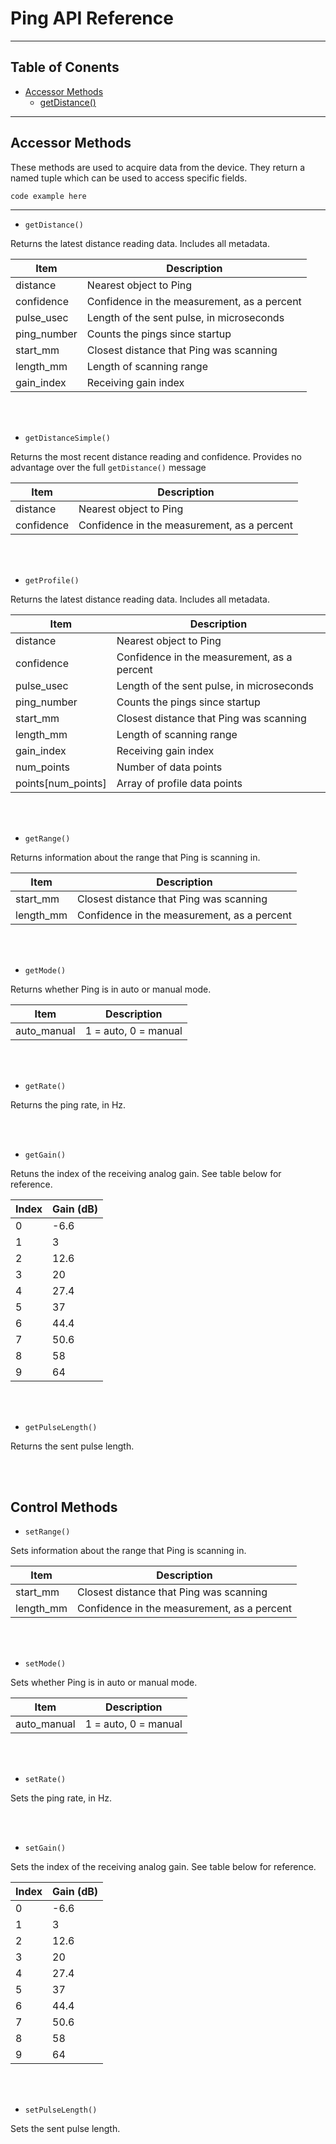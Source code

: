 # Ping API Reference


-----

## Table of Conents

* [Accessor Methods]()
  * [getDistance()]()

-----


## Accessor Methods

These methods are used to acquire data from the device. They return a named tuple which can be used to access specific fields. 

`code example here`

-----

* `getDistance()`

Returns the latest distance reading data. Includes all metadata. 

| Item          | Description                                        |
|---------------|----------------------------------------------------|
| distance      | Nearest object to Ping                             |
| confidence    | Confidence in the measurement, as a percent        |
| pulse_usec    | Length of the sent pulse, in microseconds          |
| ping_number   | Counts the pings since startup                     |
| start_mm      | Closest distance that Ping was scanning            |
| length_mm     | Length of scanning range                           |
| gain_index    | Receiving gain index                               |

<br/>
<br/>

* `getDistanceSimple()`

Returns the most recent distance reading and confidence. Provides no advantage over the full `getDistance()` message

| Item          | Description                                        |
|---------------|----------------------------------------------------|
| distance      | Nearest object to Ping                             |
| confidence    | Confidence in the measurement, as a percent        |

<br/>
<br/>

* `getProfile()`

Returns the latest distance reading data. Includes all metadata. 

| Item               | Description                                        |
|--------------------|----------------------------------------------------|
| distance           | Nearest object to Ping                             |
| confidence         | Confidence in the measurement, as a percent        |
| pulse_usec         | Length of the sent pulse, in microseconds          |
| ping_number        | Counts the pings since startup                     |
| start_mm           | Closest distance that Ping was scanning            |
| length_mm          | Length of scanning range                           |
| gain_index         | Receiving gain index                               |
| num_points         | Number of data points                              |
| points[num_points] | Array of profile data points                       |

<br/>
<br/>

* `getRange()`

Returns information about the range that Ping is scanning in.

| Item          | Description                                        |
|---------------|----------------------------------------------------|
| start_mm      | Closest distance that Ping was scanning            |
| length_mm     | Confidence in the measurement, as a percent        |

<br/>
<br/>

* `getMode()`

Returns whether Ping is in auto or manual mode.

| Item             | Description                                        |
|------------------|----------------------------------------------------|
| auto_manual      | 1 = auto, 0 = manual                               |

<br/>
<br/>

* `getRate()`

Returns the ping rate, in Hz.

<br/>
<br/>

* `getGain()`

Retuns the index of the receiving analog gain. See table below for reference.

| Index | Gain (dB) |
|-------|-----------|
|     0 |      -6.6 |
|     1 |         3 |
|     2 |      12.6 |
|     3 |        20 |
|     4 |      27.4 |
|     5 |        37 |
|     6 |      44.4 |
|     7 |      50.6 |
|     8 |        58 |
|     9 |        64 |

<br/>
<br/>

* `getPulseLength()`

Returns the sent pulse length.

<br/>
<br/>

## Control Methods


* `setRange()`

Sets information about the range that Ping is scanning in.

| Item          | Description                                        |
|---------------|----------------------------------------------------|
| start_mm      | Closest distance that Ping was scanning            |
| length_mm     | Confidence in the measurement, as a percent        |

<br/>
<br/>

* `setMode()`

Sets whether Ping is in auto or manual mode.

| Item             | Description                                        |
|------------------|----------------------------------------------------|
| auto_manual      | 1 = auto, 0 = manual                               |

<br/>
<br/>

* `setRate()`

Sets the ping rate, in Hz.

<br/>
<br/>

* `setGain()`

Sets the index of the receiving analog gain. See table below for reference.

| Index | Gain (dB) |
|-------|-----------|
|     0 |      -6.6 |
|     1 |         3 |
|     2 |      12.6 |
|     3 |        20 |
|     4 |      27.4 |
|     5 |        37 |
|     6 |      44.4 |
|     7 |      50.6 |
|     8 |        58 |
|     9 |        64 |

<br/>
<br/>

* `setPulseLength()`

Sets the sent pulse length.

<br/>
<br/>


